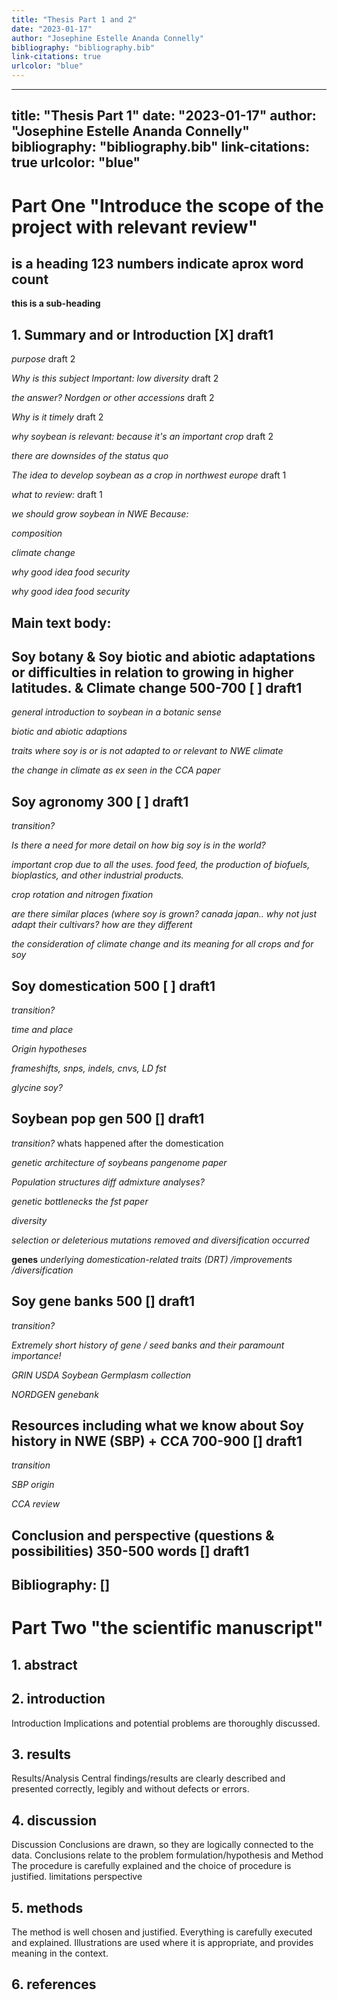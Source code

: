 ```yaml
---
title: "Thesis Part 1 and 2"
date: "2023-01-17"
author: "Josephine Estelle Ananda Connelly"
bibliography: "bibliography.bib"
link-citations: true
urlcolor: "blue"
---
```


---
title: "Thesis Part 1"
date: "2023-01-17"
author: "Josephine Estelle Ananda Connelly"
bibliography: "bibliography.bib"
link-citations: true
urlcolor: "blue"
---

Part One "Introduce the scope of the project with relevant review"
======

## is a heading 123 numbers indicate aprox word count

**this is a sub-heading** 



## 1. Summary and or Introduction [X] draft1


*purpose* draft 2

*Why is this subject Important: low diversity* draft 2

*the answer? Nordgen or other accessions* draft 2

*Why is it timely* draft 2

*why soybean is relevant: because it's an important crop* draft 2

*there are downsides of the status quo*

*The idea to develop soybean as a crop in northwest europe* draft 1

*what to review:* draft 1

*we should grow soybean in NWE Because:*

*composition*

*climate change*

*why good idea food security*

*why good idea food security*


## Main text body:

## Soy botany & Soy biotic and abiotic adaptations or difficulties in relation to growing in higher latitudes. & Climate change 500-700 [ ] draft1   

*general introduction to soybean in a botanic sense*

*biotic and abiotic adaptions*

*traits where soy is or is not adapted to or relevant to NWE climate*

*the change in climate as ex seen in the CCA paper*

## Soy agronomy  300 [ ] draft1

*transition?*

*Is there a need for more detail on how big soy is in the world?*

*important crop due to all the uses. food feed, the production of biofuels, bioplastics, and other industrial products.*

*crop rotation and nitrogen fixation*

*are there similar places (where soy is grown? canada japan.. why not just adapt their cultivars? how are they different*

*the consideration of climate change and its meaning for all crops and for soy*

## Soy domestication 500 [ ] draft1

*transition?*

*time and place*

*Origin hypotheses*

*frameshifts, snps, indels, cnvs, LD fst*

*glycine soy?*

## Soybean pop gen 500 [] draft1

*transition?*
whats happened after the domestication

*genetic architecture of soybeans pangenome paper*

*Population structures diff admixture analyses?*

*genetic bottlenecks the fst paper*

*diversity*

*selection or deleterious mutations removed and diversification occurred*

**genes** *underlying domestication-related traits (DRT) /improvements /diversification* 

## Soy gene banks 500 [] draft1

*transition?*

*Extremely short history of gene / seed banks and their paramount importance!*

*GRIN USDA Soybean Germplasm collection*

*NORDGEN genebank*

## Resources including what we know about Soy history in NWE (SBP) + CCA 700-900 [] draft1

*transition*

*SBP origin*

*CCA review*

## Conclusion and perspective (questions & possibilities) 350-500 words [] draft1


## Bibliography: []


Part Two "the scientific manuscript"
======

## 1. abstract

## 2. introduction
Introduction Implications and potential problems are thoroughly discussed.

## 3. results
Results/Analysis Central findings/results are clearly described and presented correctly, legibly and without defects or errors.

## 4. discussion
Discussion Conclusions are drawn, so they are logically connected to the data. Conclusions relate to the problem formulation/hypothesis and Method The procedure is carefully explained and the choice of procedure is justified.
limitations 
perspective 


## 5. methods
The method is well chosen and justified. Everything is carefully executed and explained.
Illustrations are used where it is appropriate, and provides meaning in the context.

## 6. references
